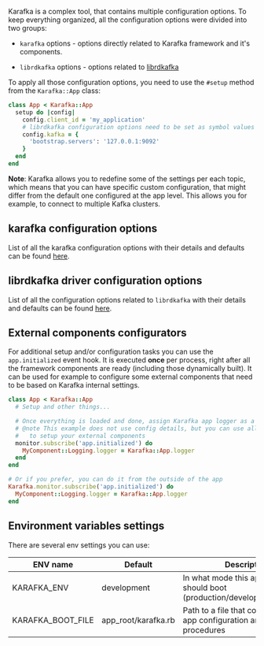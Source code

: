 Karafka is a complex tool, that contains multiple configuration options. To keep everything organized, all the configuration options were divided into two groups:

* `karafka` options - options directly related to Karafka framework and it's components.

* `librdkafka` options - options related to [librdkafka](https://github.com/edenhill/librdkafka/blob/master/CONFIGURATION.md)

To apply all those configuration options, you need to use the ```#setup``` method from the `Karafka::App` class:

```ruby
class App < Karafka::App
  setup do |config|
    config.client_id = 'my_application'
    # librdkafka configuration options need to be set as symbol values
    config.kafka = {
      'bootstrap.servers': '127.0.0.1:9092'
    }
  end
end
```

**Note**: Karafka allows you to redefine some of the settings per each topic, which means that you can have specific custom configuration, that might differ from the default one configured at the app level. This allows you for example, to connect to multiple Kafka clusters.

## karafka configuration options

List of all the karafka configuration options with their details and defaults can be found [here](https://github.com/karafka/karafka/blob/2.0/lib/karafka/setup/config.rb).

## librdkafka driver configuration options

List of all the configuration options related to `librdkafka` with their details and defaults can be found [here](https://github.com/edenhill/librdkafka/blob/master/CONFIGURATION.md).

## External components configurators

For additional setup and/or configuration tasks you can use the `app.initialized` event hook. It is executed **once** per process, right after all the framework components are ready (including those dynamically built). It can be used for example to configure some external components that need to be based on Karafka internal settings.

```ruby
class App < Karafka::App
  # Setup and other things...

  # Once everything is loaded and done, assign Karafka app logger as a MyComponent logger
  # @note This example does not use config details, but you can use all the config values
  #   to setup your external components
  monitor.subscribe('app.initialized') do
    MyComponent::Logging.logger = Karafka::App.logger
  end
end

# Or if you prefer, you can do it from the outside of the app
Karafka.monitor.subscribe('app.initialized') do
  MyComponent::Logging.logger = Karafka::App.logger
end
```

## Environment variables settings

There are several env settings you can use:

| ENV name          | Default | Description                                                                           |
|-------------------|-----------------|-------------------------------------------------------------------------------|
| KARAFKA_ENV       | development     | In what mode this application should boot (production/development/test/etc)   |
| KARAFKA_BOOT_FILE | app_root/karafka.rb | Path to a file that contains Karafka app configuration and booting procedures |
